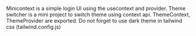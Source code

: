 Minicontext is a simple login UI using the usecontext and provider. Theme switcher is a mini project to switch theme using context api. ThemeContext, ThemeProvider are exported.
Do not forget to use dark theme in tailwind css (tailwind.config.js)
